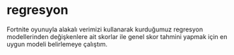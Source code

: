 # regresyon
Fortnite oyunuyla alakalı verimizi kullanarak kurduğumuz regresyon modellerinden değişkenlere ait skorlar ile genel skor tahmini yapmak için en uygun modeli belirlemeye çalıştım.
